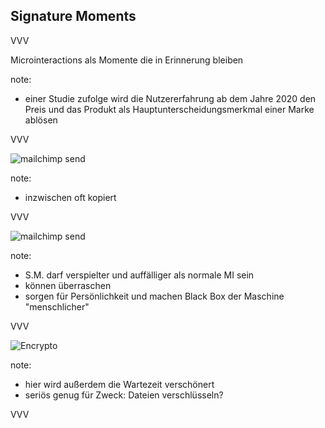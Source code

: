<span class="slide-metadata" data-chapter="Signature Moments"></span>

## Signature Moments

VVV

Microinteractions als Momente die in Erinnerung bleiben

note:
- einer Studie zufolge wird die Nutzererfahrung ab dem Jahre 2020 den Preis und das Produkt als Hauptunterscheidungsmerkmal einer Marke ablösen

VVV

![mailchimp send](img/fb-like.png "w30 noshadow")

note:
- inzwischen oft kopiert

VVV

![mailchimp send](img/mailchimp-send.gif "w30")

note:
- S.M. darf verspielter und auffälliger als normale MI sein
- können überraschen
- sorgen für Persönlichkeit und machen Black Box der Maschine "menschlicher"

VVV

![Encrypto](img/encrypto.gif "w30")

note:
- hier wird außerdem die Wartezeit verschönert
- seriös genug für Zweck: Dateien verschlüsseln?

VVV

